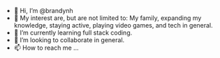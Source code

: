 - 👋 Hi, I’m @brandynh
- 👀 My interest are, but are not limited to: My family, expanding my knowledge, staying active, playing video games, and tech in general.  
- 🌱 I’m currently learning full stack coding.
- 💞️ I’m looking to collaborate in general.
- 📫 How to reach me ...

<!---
brandynh/brandynh is a ✨ special ✨ repository because its `README.md` (this file) appears on your GitHub profile.
You can click the Preview link to take a look at your changes.
--->
